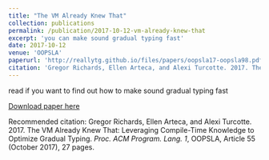 ```yaml
---
title: "The VM Already Knew That"
collection: publications
permalink: /publication/2017-10-12-vm-already-knew-that
excerpt: 'you can make sound gradual typing fast'
date: 2017-10-12
venue: 'OOPSLA'
paperurl: 'http://reallytg.github.io/files/papers/oopsla17-oopsla98.pdf'
citation: 'Gregor Richards, Ellen Arteca, and Alexi Turcotte. 2017. The VM Already Knew That: Leveraging Compile-Time Knowledge to Optimize Gradual Typing. <i>Proc. ACM Program. Lang. 1</i>, OOPSLA, Article 55 (October 2017), 27 pages.'
---
```

read if you want to find out how to make sound gradual typing fast

[Download paper here](http://reallytg.github.io/files/papers/oopsla17-oopsla98.pdf)

Recommended citation: Gregor Richards, Ellen Arteca, and Alexi Turcotte. 2017. The VM Already Knew That: Leveraging Compile-Time Knowledge to Optimize Gradual Typing. <i>Proc. ACM Program. Lang. 1</i>, OOPSLA, Article 55 (October 2017), 27 pages.
